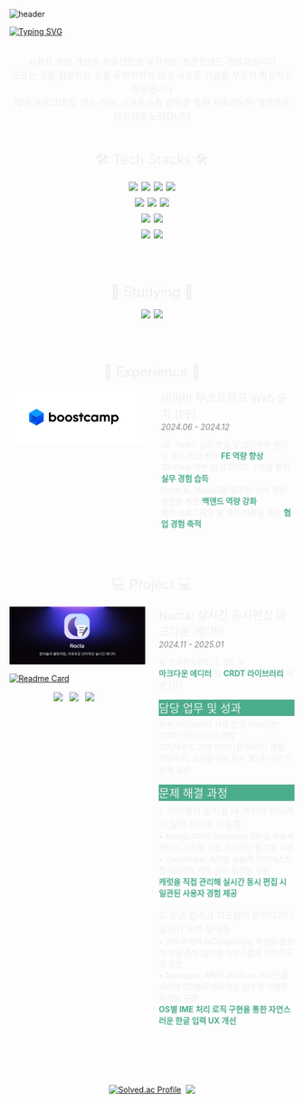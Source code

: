 ![header](https://capsule-render.vercel.app/api?type=venom&color=4CAD8D&height=300&section=header&text=Yeonkyu%20Min&fontSize=50&fontColor=efefef&animation=fadeIn&desc=Frontend%20Developer&descAlign=56.5&descAlignY=65)

<a href="https://git.io/typing-svg">
 <img src="https://readme-typing-svg.demolab.com?font=Fira+Code&size=32&pause=1000&color=4CAD8D&center=true&vCenter=true&repeat=false&width=1000&lines=%EB%AC%B8%EC%A0%9C%ED%95%B4%EA%B2%B0%EB%8A%A5%EB%A0%A5%EA%B3%BC+%EC%82%AC%EC%9A%A9%EC%9E%90+%EA%B2%BD%ED%97%98+%ED%96%A5%EC%83%81%EC%9D%84+%EC%B6%94%EA%B5%AC%ED%95%98%EB%8A%94+%EA%B0%9C%EB%B0%9C%EC%9E%90+%EB%AF%BC%EC%97%B0%EA%B7%9C%EC%9E%85%EB%8B%88%EB%8B%A4!" alt="Typing SVG">
</a>


<div align="center" style="color: #efefef; font-size: 16px; margin: 32px 0">
  사용자 경험 개선을 최우선으로 생각하는 프론트엔드 개발자입니다<br/>
  모르는 것을 질문하는 것을 두려워하지 않고 새로운 기술을 꾸준히 학습하고 성장합니다<br/>
  페어 프로그래밍, 코드 리뷰, 소프트스킬 습득을 통해 지속가능한 개발자가 되기위해 노력합니다
</div>


<div align=center style="font-size: 24px; color: #efefef; margin-bottom: 16px; margin-top: 48px">🛠️ Tech Stacks 🛠️</div>

<div style="display: flex; flex-direction: column; gap: 12px; margin-bottom: 80px">
  <div style="display: flex; justify-content: center; align-items: center; gap: 6px;">
    <img src="https://img.shields.io/badge/HTML-239120?style=for-the-badge&logo=html5&logoColor=white">
    <img src="  https://img.shields.io/badge/CSS3-1572B6?style=for-the-badge&logo=css3&logoColor=white">
    <img src="  https://img.shields.io/badge/JavaScript-F7DF1E?style=for-the-badge&logo=JavaScript&logoColor=white">
    <img src="  https://img.shields.io/badge/TypeScript-007ACC?style=for-the-badge&logo=typescript&logoColor=white">
  </div>
  <div style="display: flex; justify-content: center; align-items: center; gap: 6px;">
      <img src="https://img.shields.io/badge/React-20232A?style=for-the-badge&logo=react&logoColor=61DAFB">
    <img src="https://img.shields.io/badge/-React%20Query-FF4154?style=for-the-badge&logo=react%20query&logoColor=white">
    <img src="https://img.shields.io/badge/React_Router-CA4245?style=for-the-badge&logo=react-router&logoColor=white">
  </div>
  <div style="display: flex; justify-content: center; align-items: center; gap: 6px;">
    <img src="https://img.shields.io/badge/node.js-6DA55F?style=for-the-badge&logo=node.js&logoColor=white">
    <img src="https://img.shields.io/badge/nestjs-%23E0234E.svg?style=for-the-badge&logo=nestjs&logoColor=white">
  </div>
  <div style="display: flex; justify-content: center; align-items: center; gap: 6px;">
    <img src="https://img.shields.io/badge/github-%23121011.svg?style=for-the-badge&logo=github&logoColor=white">
    <img src="https://img.shields.io/badge/Slack-4A154B?style=for-the-badge&logo=slack&logoColor=white">
  </div>
</div>


<div align=center style="font-size: 24px; color: #efefef; margin-bottom: 16px; margin-top: 80px">📗 Studying 📗</div>

  <div style="display: flex; justify-content: center; align-items: center; gap: 6px; margin-bottom: 80px">
    <img src="https://img.shields.io/badge/Next-black?style=for-the-badge&logo=next.js&logoColor=white">
    <img src="https://img.shields.io/badge/react_native-%2320232a.svg?style=for-the-badge&logo=react&logoColor=%2361DAFB">
  </div>

<div align=center style="width: 100%; font-size: 24px; color: #efefef; margin-bottom: 16px; margin-top: 80px">🚀 Experience 🚀</div>
<div style="display:flex; flex-direction: row; gap: 32px; align-items: start; margin-bottom: 80px">
  <div style="width: 50% ">
    <a href="https://github.com/boostcampwm-2024">
      <img src="./boostcamp_logo.png" alt="Readme Card">
    </a>
  </div>
  <div  style="width: 50%; color: #efefef;">
    <div style=" font-size: 20px;">네이버 부스트캠프 Web 9기 (FE)</div>
    <div style="font-style: italic; margin-bottom: 12px; color: #888888;">2024.06 - 2024.12</div>
    <div>JS, React 심화 학습 및 브라우저 렌더링 과정 학습 통한 <span style="color: #4CAD8D; font-weight: bold;">FE 역량 향상</span></div>
    <div>Git Flow 기반 팀 프로젝트 수행을 통한 <span style="color: #4CAD8D; font-weight: bold;">실무 경험 습득</span></div>
    <div>Node.js, NestJS를 활용한 서버 개발 경험을 통한 <span style="color: #4CAD8D; font-weight: bold;">백엔드 역량 강화</span></div>
    <div>페어 프로그래밍 및 코드 리뷰를 통한 <span style="color: #4CAD8D; font-weight: bold;">협업 경험 축적</span></div>
  </div>
</div>

<div align=center style="width: 100%; font-size: 24px; color: #efefef; margin-bottom: 16px; margin-top: 80px">💻 Project 💻</div>

<div style="display: flex; flex-direction: column; justify-content: center;">
  <div style="display: flex; flex-directon: row; gap: 24px; justify-content: center; margin-bottom: 24px">
    <div style="width: 50%; display: flex; flex-direction: column; gap: 16px">
      <img src="./nocta-main.png">
      <a href="https://github.com/Ludovico7/web33-Nocta">
        <img src="https://github-readme-stats.vercel.app/api/pin/?username=Ludovico7&repo=web33-Nocta" alt="Readme Card">
      </a>
      <div style="display: flex; gap: 12px; width: 95%; justify-content: center;">
        <a style="text-align: center;" href="https://github.com/boostcampwm-2024/web33-Nocta">
          <img src="https://img.shields.io/badge/github-%23121011.svg?style=for-the-badge&logo=github&logoColor=white">
        </a>
        <a style="text-align: center;" href="https://abrupt-feta-9a9.notion.site/Glassmo-Web33-12a9ff1b21c38003b600f57baa654626?pvs=74">
          <img src="https://img.shields.io/badge/Notion-%23000000.svg?style=for-the-badge&logo=notion&logoColor=white">
        </a>
        <a style="text-align: center;" href="https://www.youtube.com/watch?v=0AZAixGrMbo">
          <img src="https://img.shields.io/badge/YouTube-%23FF0000.svg?style=for-the-badge&logo=YouTube&logoColor=white">
        </a>
      </div>
    </div>
    <div style="width: 50%; color: #efefef">
      <div style=" font-size: 20px;">Nocta: 실시간 동시편집 마크다운 에디터</div>
      <div style="font-style: italic; margin-bottom: 12px; color: #888888">2024.11 - 2025.01</div>
      <div>팀 프로젝트(FE: 3, BE: 1)</div>
      <div><span style="color: #4CAD8D; font-weight: bold;">마크다운 에디터</span> 및 <span style="color: #4CAD8D; font-weight: bold;">CRDT 라이브러리</span> 개발 담당</div>
      <br/>
      <div style="font-size: 20px; background: #4CAD8D; margin-bottom: 4px">담당 업무 및 성과</div>
      <div>외부 라이브러리 사용 없이 RGA기반 CRDT 라이브러리 개발</div>
      <div>리치텍스트 기반 마크다운 에디터 개발</div>
      <div>개발위키, 트러블슈팅 문서 30개 이상 작성해 공유</div>
      <br/>
      <div style="font-size: 20px; background: #4CAD8D; margin-bottom: 4px">문제 해결 과정</div>
      <div style="font-size: 16px">1. 여러명이 입력할 때 캐럿이 의도하지 않은 위치로 이동함 </div>
      <div>• Range API와 Selection API를 사용해 캐럿의 위치를 직접 관리하는 함수를 구현</div>
      <div>• TreeWalker API를 사용해 리치텍스트 형식일때의 캐럿 관리 로직을 구현</div>
      <div style="color: #4CAD8D; font-weight: bold;">캐럿을 직접 관리해 실시간 동시 편집 시 일관된 사용자 경험 제공</div>
      <br/>
      <div style="font-size: 16px;">2. 한글 입력시 자모음이 분리되거나 글자가 두번 입력됨 </div>
      <div>• 브라우저의 isComposing 속성을 활용해 한글 IME 입력을 자연스럽게 처리하도록 구현</div>
      <div>• Navigator API의 platform 메서드를 사용해 OS별로 대응하는 컴포징 이벤트 로직을 구현</div>
      <div style="color: #4CAD8D; font-weight: bold;">OS별 IME 처리 로직 구현을 통한 자연스러운 한글 입력 UX 개선</div>
    </div>
  </div>
  <div style="color: #efefef">
  </div>
</div>

<div align=center style="display: flex; gap: 8px; justify-content: center; margin-top: 80px">
  <a href="https://solved.ac/ludovico">
    <img src="https://mazassumnida.wtf/api/v2/generate_badge?boj=ludovico" alt="Solved.ac Profile">
  </a>
  <img src="https://github-readme-stats.vercel.app/api/top-langs/?username=Ludovico7&layout=donut">
</div>


<!-- 
<img src="https://github-readme-stats.vercel.app/api?username=Ludovico7&show=reviews">
-->